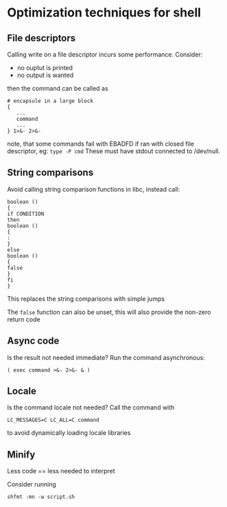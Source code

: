 Optimization techniques for shell
=================================

File descriptors
----------------
Calling write on a file descriptor incurs some performance.
Consider:
* no ouptut is printed
* no output is wanted

then the command can be called as
```
# encapsule in a large block
{
   ...
   command
   ...
} 1>&- 2>&-
```

note, that some commands fail with EBADFD if ran with closed file descriptor, eg: `type -P cmd`
These must have stdout connected to /dev/null.

String comparisons
------------------
Avoid calling string comparison functions in libc, instead call:

```
boolean ()
{
if CONDITION
then
boolean ()
{
:
}
else
boolean ()
{
false
}
fi
}
```

This replaces the string comparisons with simple jumps

The `false` function can also be unset, this will also provide the non-zero return code

Async code
----------
Is the result not needed immediate? Run the command asynchronous:

```
( exec command >&- 2>&- & )
```

Locale
------
Is the command locale not needed?
Call the command with
```
LC_MESSAGES=C LC_ALL=C command
```

to avoid dynamically loading locale libraries

Minify
------
Less code == less needed to interpret

Consider running
```
shfmt -mn -w script.sh
```
